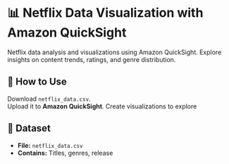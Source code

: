 # 📊 Netflix Data Visualization with Amazon QuickSight  
Netflix data analysis and visualizations using Amazon QuickSight. Explore insights on content trends, ratings, and genre distribution.

## 🚀 How to Use  
 Download `netflix_data.csv`.  
 Upload it to **Amazon QuickSight**.
 Create visualizations to explore 
 
## 📂 Dataset  
- **File:** `netflix_data.csv`  
- **Contains:** Titles, genres, release 
